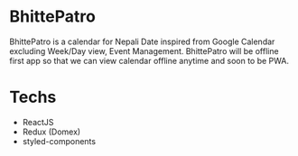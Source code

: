 # BhittePatro  
BhittePatro is a calendar for Nepali Date inspired from Google Calendar excluding Week/Day view, Event Management. BhittePatro
will be offline first app so that we can view calendar offline anytime and soon to be PWA.

# Techs

- ReactJS
- Redux (Domex)
- styled-components
